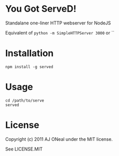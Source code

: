 You Got ServeD!
===

Standalane one-liner HTTP webserver for NodeJS

Equivalent of `python -m SimpleHTTPServer 3000` or ``

Installation
===

    npm install -g served

Usage
===

    cd /path/to/serve
    served

License
===

Copyright (c) 2011 AJ ONeal under the MIT license.

See LICENSE.MIT
